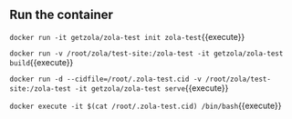 ## Run the container

`docker run -it getzola/zola-test init zola-test`{{execute}}

`docker run -v /root/zola/test-site:/zola-test -it getzola/zola-test build`{{execute}}

`docker run -d --cidfile=/root/.zola-test.cid -v /root/zola/test-site:/zola-test -it getzola/zola-test serve`{{execute}}

`docker execute -it $(cat /root/.zola-test.cid) /bin/bash`{{execute}}
